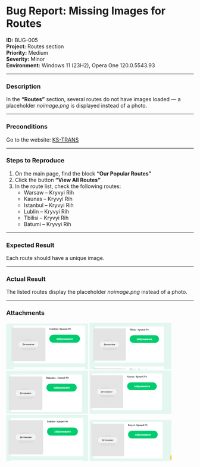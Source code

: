 # Bug Report: Missing Images for Routes

**ID:** BUG-005  
**Project:** Routes section  
**Priority:** Medium  
**Severity:** Minor  
**Environment:** Windows 11 (23H2), Opera One 120.0.5543.93  

---

### Description
In the **“Routes”** section, several routes do not have images loaded — a placeholder *noimage.png* is displayed instead of a photo.  

---

### Preconditions
Go to the website: [KS-TRANS](https://kstrans.com.ua)  

---

### Steps to Reproduce
1. On the main page, find the block **“Our Popular Routes”**  
2. Click the button **“View All Routes”**  
3. In the route list, check the following routes:  
   - Warsaw – Kryvyi Rih  
   - Kaunas – Kryvyi Rih  
   - Istanbul – Kryvyi Rih  
   - Lublin – Kryvyi Rih  
   - Tbilisi – Kryvyi Rih  
   - Batumi – Kryvyi Rih  

---

### Expected Result
Each route should have a unique image.  

---

### Actual Result
The listed routes display the placeholder *noimage.png* instead of a photo.  

---

### Attachments
<img src="screenshots/bug5-1.png" width="220"/>  
<img src="screenshots/bug5-2.png" width="220"/>  
<img src="screenshots/bug5-3.png" width="220"/>  
<img src="screenshots/bug5-4.png" width="220"/>  
<img src="screenshots/bug5-5.png" width="220"/>  
<img src="screenshots/bug5-6.png" width="220"/>  